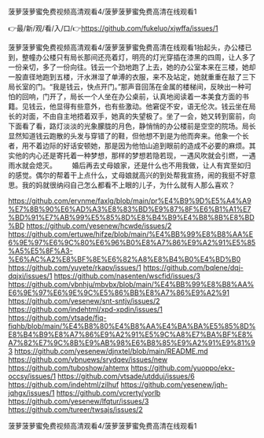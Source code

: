 菠萝菠萝蜜免费视频高清观看4/菠萝菠萝蜜免费高清在线观看1

👉最/新/观/看/入/口/👉https://github.com/fukeluo/xjwffa/issues/1

菠萝菠萝蜜免费视频高清观看4/菠萝菠萝蜜免费高清在线观看1抬起头，办公楼已到，整幢办公楼只有局长那间还亮着灯，明亮的灯光穿插在漆黑的四周，让人多了一份亲切，多了一份向往。钱云一个劲地跑了上去，她的办公室本来在三楼，她却一股直径地跑到五楼，汗水淋湿了单溥的衣服，来不及站定，她就重重在敲了三下局长室的门。“我是钱云，快点开门。”那声音回荡在金属的楼梯间，反映出一种可怕的回响，门开了，局长一个人坐在办公桌前，认真地阅读着一本美食方面的书籍。见钱云，他显得有些意外，也有些激动。他窘促不安，语无伦次。钱云坐在局长的对面，不由自主地捂着双手，她真的失望极了。坐了一会，她又转到窗前，向下面看了看，路灯淡淡的光象朦胧的月色，静悄悄的办公楼前是空空的院场。局长显然知道钱云跑散的头发与穿错了的鞋，但他想不到是为他而奔来。他象一个长者，用不着边际的好话安顿她，那是因为他怕山追到眼前的造成不必要的麻烦。其实他的内心还是寄托着一种梦想，那样的梦想若隐若现，一遇风吹就会引燃，一遇雨水就会熄灭。
　　婚后再去丈母娘家，还是什么也不用我做，让人有宾至如归的感觉。偶尔的帮着干上点什么，丈母娘就高兴的到处帮我宣扬，闹的我挺不好意思。我的妈就很纳闷自己怎么都看不上眼的儿子，为什么就有人那么喜欢？


https://github.com/ervnme/faxlg/blob/main/pr%E4%B9%9D%E5%A4%A9%E7%8B%90%E6%AD%A3%E8%83%BD%E9%87%8F%E6%B1%A1%E7%BD%91%E7%AB%99%E5%85%8D%E8%B4%B9%E4%B8%8B%E8%BD%BD
https://github.com/yesenew/hcwde/issues/2
https://github.com/ertuwe/hifze/blob/main/%E4%BB%99%E8%B8%AA%E6%9E%97%E6%9C%80%E6%96%B0%E8%A7%86%E9%A2%91%E5%85%A5%E5%8F%A3-%E6%AC%A2%E8%BF%8E%E6%82%A8%E8%B4%B0%E4%BD%B0
https://github.com/yuyete/rkapv/issues/1
https://github.com/bqlene/dqj-dqjxi/issues/1
https://github.com/nasenten/wscfid/issues/3
https://github.com/vbnhju/mbvbx/blob/main/%E4%BB%99%E8%B8%AA%E6%9E%97%E6%9E%9C%E5%86%BB%E8%A7%86%E9%A2%91
https://github.com/yesenew/snt-sntjv/issues/2
https://github.com/indehtml/xpd-xpdin/issues/1
https://github.com/vtsade/fiq-fiqhb/blob/main/%E4%B8%80%E4%B8%AA%E4%BA%BA%E5%85%8D%E8%B4%B9%E8%A7%86%E9%A2%91%E5%9C%A8%E7%BA%BF%E8%A7%82%E7%9C%8B%E9%AB%98%E6%B8%85%E9%A2%91%E9%81%93
https://github.com/yesenew/djnxtel/blob/main/README.md
https://github.com/vbnuews/srydqev/issues/new
https://github.com/tuboshow/ahtemx
https://github.com/yuoppo/ekx-occsy/issues/1
https://github.com/vtsade/utdduj/issues/6
https://github.com/indehtml/zilhuf
https://github.com/yesenew/jqh-jqhgx/issues/1
https://github.com/vcrerty/yorlb
https://github.com/yesenew/lfqtur/issues/3
https://github.com/tureer/twsajs/issues/2

菠萝菠萝蜜免费视频高清观看4/菠萝菠萝蜜免费高清在线观看1
